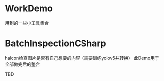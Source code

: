 # WorkDemo
用到的一些小工具集合

# BatchInspectionCSharp
halcon检查图片是否有自己想要的内容（需要训练yolov5并转换）
此Demo用于全部做完后的整合

TBD
